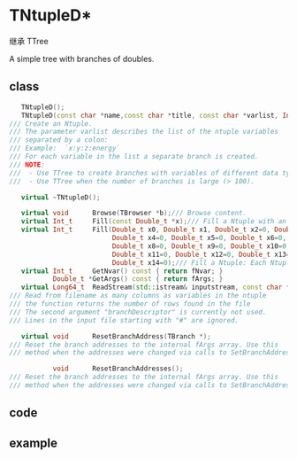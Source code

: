 <!-- TNtupleD.md --- 
;; 
;; Description: 
;; Author: Hongyi Wu(吴鸿毅)
;; Email: wuhongyi@qq.com 
;; Created: 二 11月  1 22:55:16 2016 (+0800)
;; Last-Updated: 三 9月 16 12:44:25 2020 (+0800)
;;           By: Hongyi Wu(吴鸿毅)
;;     Update #: 3
;; URL: http://wuhongyi.cn -->

# TNtupleD*

继承 TTree

A simple tree with branches of doubles.

## class

```cpp
   TNtupleD();
   TNtupleD(const char *name,const char *title, const char *varlist, Int_t bufsize=32000);
/// Create an Ntuple.
/// The parameter varlist describes the list of the ntuple variables
/// separated by a colon:
/// Example:  `x:y:z:energy`
/// For each variable in the list a separate branch is created.
/// NOTE:
///  - Use TTree to create branches with variables of different data types.
///  - Use TTree when the number of branches is large (> 100).

   virtual ~TNtupleD();

   virtual void      Browse(TBrowser *b);/// Browse content.
   virtual Int_t     Fill(const Double_t *x);/// Fill a Ntuple with an array of floats.
   virtual Int_t     Fill(Double_t x0, Double_t x1, Double_t x2=0, Double_t x3=0,
                          Double_t x4=0, Double_t x5=0, Double_t x6=0, Double_t x7=0,
                          Double_t x8=0, Double_t x9=0, Double_t x10=0,
                          Double_t x11=0, Double_t x12=0, Double_t x13=0,
                          Double_t x14=0);/// Fill a Ntuple: Each Ntuple item is an argument.
   virtual Int_t     GetNvar() const { return fNvar; }
           Double_t *GetArgs() const { return fArgs; }
   virtual Long64_t  ReadStream(std::istream& inputstream, const char *branchDescriptor="", char delimiter = ' ');
/// Read from filename as many columns as variables in the ntuple
/// the function returns the number of rows found in the file
/// The second argument "branchDescriptor" is currently not used.
/// Lines in the input file starting with "#" are ignored.

   virtual void      ResetBranchAddress(TBranch *);
/// Reset the branch addresses to the internal fArgs array. Use this
/// method when the addresses were changed via calls to SetBranchAddress().

           void      ResetBranchAddresses();
/// Reset the branch addresses to the internal fArgs array. Use this
/// method when the addresses were changed via calls to SetBranchAddress().
```

## code



## example



<!-- TNtupleD.md ends here -->
